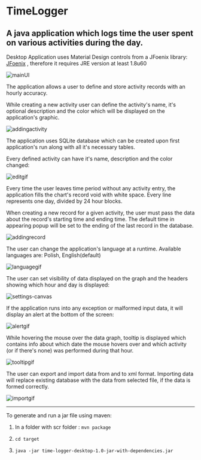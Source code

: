 # TimeLogger
A java application which logs time the user spent on various activities during the day.
---

Desktop Application uses Material Design controls from a JFoenix library: [JFoenix](https://github.com/jfoenixadmin/JFoenix)
, therefore it requires JRE version at least  1.8u60

![mainUI](https://sc-cdn.scaleengine.net/i/f107d5d7d3d9f9f2beb28cb3be0908f22.png)

The application allows a user to define and store activity records with an hourly accuracy. 

While creating a new activity user can define the activity's name, it's optional description and the color which will be displayed on the application's graphic.

![addingactivity](https://media.giphy.com/media/26gssXswfD2Dm4TnO/source.gif)

The application uses SQLite database which can be created upon first application's run along with all it's necessary tables.
 
Every defined activity can have it's name, description and the color changed:
 
 ![editgif](https://media.giphy.com/media/26gsjyxP8D96C24eY/source.gif) 
 
 
 Every time the user leaves time period without any activity entry, the application fills the chart's record void with
  white space.
  Every line represents one day, divided by 24 hour blocks. 
  

  When creating a new record for a given activity, the user must pass the data about the record's starting time 
  and ending time. The default time in appearing popup will be set to the ending of the last record in the database.
  
  ![addingrecord](https://media.giphy.com/media/26gsf5rnnVFbVfa1y/source.gif)
    
  
  The user can change the application's language at a runtime. Available languages are: Polish, English(default)
  
  ![languagegif](https://media.giphy.com/media/26gsw3RJxoOHcSrL2/source.gif)
  
  
  The user can set visibility of data displayed on the graph and the headers showing which hour and day is displayed:
  
  ![settings-canvas](https://media.giphy.com/media/l0ExnAdwIKDf6I2pa/source.gif)
  
  If the application runs into any exception or malformed input data, it will display an alert at the bottom of the screen:
  
  ![alertgif](https://media.giphy.com/media/l0Ex2AJGyr3EVHHbO/source.gif)
  
  While hovering the mouse over the data graph, tooltip is displayed which contains info about which date the mouse hovers over and which activity (or if there's none) was performed during that hour.
  
  ![tooltipgif](https://media.giphy.com/media/l0ExjE3o5Vbgk5YnC/source.gif)
  
  The user can export and import data from and to xml format. Importing data will replace existing database with the data from selected file,
  if the data is formed correctly.
  
  ![importgif](https://media.giphy.com/media/26xBD2gI4J176WnC0/source.gif)
  
  ---
  
  To generate and run a jar file using maven:
  
  1. In a folder with scr folder : `mvn package`
  
  2. `cd target`
  
  3. `java -jar time-logger-desktop-1.0-jar-with-dependencies.jar`
